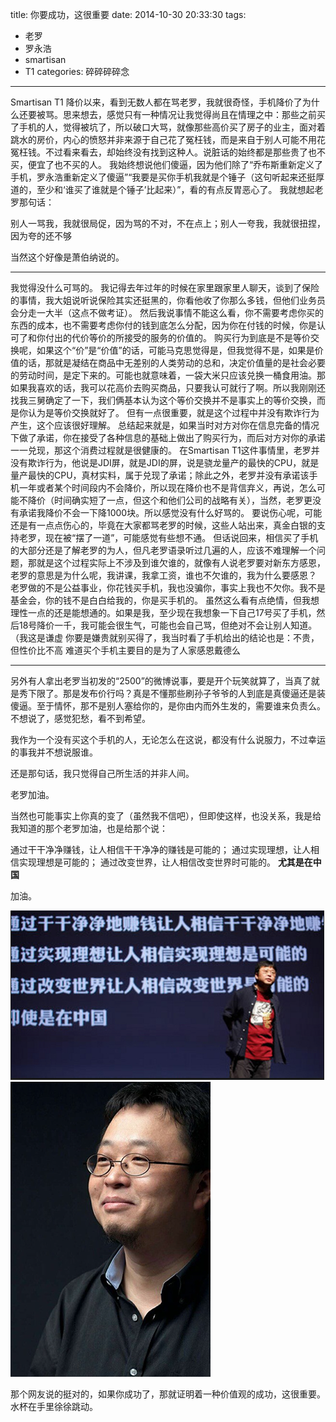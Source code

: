 title: 你要成功，这很重要
date: 2014-10-30 20:33:30
tags: 
- 老罗
- 罗永浩
- smartisan
- T1
categories: 碎碎碎碎念

---

Smartisan T1 降价以来，看到无数人都在骂老罗，我就很奇怪，手机降价了为什么还要被骂<!--more-->。思来想去，感觉只有一种情况让我觉得尚且在情理之中：那些之前买了手机的人，觉得被坑了，所以破口大骂，就像那些高价买了房子的业主，面对着跳水的房价，内心的愤怒并非来源于自己花了冤枉钱，而是来自于别人可能不用花冤枉钱。不过看来看去，却始终没有找到这种人。说脏话的始终都是那些贵了也不买，便宜了也不买的人。
我始终想说他们傻逼，因为他们除了“乔布斯重新定义了手机，罗永浩重新定义了傻逼”“我要是买你手机我就是个锤子（这句听起来还挺厚道的，至少和‘谁买了谁就是个锤子’比起来）”，看的有点反胃恶心了。
我就想起老罗那句话：
> 
别人一骂我，我就很局促，因为骂的不对，不在点上；别人一夸我，我就很扭捏，因为夸的还不够

当然这个好像是萧伯纳说的。

---
我觉得没什么可骂的。
我记得去年过年的时候在家里跟家里人聊天，谈到了保险的事情，我大姐说听说保险其实还挺黑的，你看他收了你那么多钱，但他们业务员会分走一大半（这点不做考证）。
然后我说事情不能这么看，你不需要考虑你买的东西的成本，也不需要考虑你付的钱到底怎么分配，因为你在付钱的时候，你是认可了和你付出的代价等价的所接受的服务的价值的。
购买行为到底是不是等价交换呢，如果这个“价”是“价值”的话，可能马克思觉得是，但我觉得不是，如果是价值的话，那就是凝结在商品中无差别的人类劳动的总和，决定价值量的是社会必要的劳动时间，是定下来的。可能也就意味着，一袋大米只应该兑换一桶食用油。那如果我喜欢的话，我可以花高价去购买商品，只要我认可就行了啊。所以我刚刚还找我三舅确定了一下，我们俩基本认为这个等价交换并不是事实上的等价交换，而是你认为是等价交换就好了。
但有一点很重要，就是这个过程中并没有欺诈行为产生，这个应该很好理解。
总结起来就是，如果当时对方对你在信息完备的情况下做了承诺，你在接受了各种信息的基础上做出了购买行为，而后对方对你的承诺一一兑现，那这个消费过程就是很健康的。
在Smartisan T1这件事情里，老罗并没有欺诈行为，他说是JDI屏，就是JDI的屏，说是骁龙量产的最快的CPU，就是量产最快的CPU，真材实料，属于兑现了承诺；除此之外，老罗并没有承诺该手机一年或者某个时间段内不会降价，所以现在降价也不是背信弃义，再说，怎么可能不降价（时间确实短了一点，但这个和他们公司的战略有关），当然，老罗更没有承诺我降价不会一下降1000块。所以感觉没有什么好骂的。
要说伤心呢，可能还是有一点点伤心的，毕竟在大家都骂老罗的时候，这些人站出来，真金白银的支持老罗，现在被“摆了一道”，可能感觉有些想不通。
但话说回来，相信买了手机的大部分还是了解老罗的为人，但凡老罗语录听过几遍的人，应该不难理解一个问题，那就是这个过程实际上不涉及到谁欠谁的，就像有人说老罗要对新东方感恩，老罗的意思是为什么呢，我讲课，我拿工资，谁也不欠谁的，我为什么要感恩？
老罗做的不是公益事业，你花钱买手机，我也没骗你，事实上我也不欠你。我不是基金会，你的钱不是白白给我的，你是买手机的。
虽然这么看有点绝情，但我想理性一点的还是能想通的。如果是我，至少现在我想象一下自己17号买了手机，然后18号降价一千，我可能会很生气，可能也会自己骂，但绝对不会让别人知道。（我这是谦虚
你要是嫌贵就别买得了，我当时看了手机给出的结论也是：不贵，但性价比不高
难道买个手机主要目的是为了人家感恩戴德么

---

另外有人拿出老罗当初发的“2500”的微博说事，要是开个玩笑就算了，当真了就是秀下限了。那是发布价行吗？真是不懂那些刷孙子爷爷的人到底是真傻逼还是装傻逼。至于情怀，那不是别人塞给你的，是你由内而外生发的，需要谁来负责么。不想说了，感觉犯愁，看不到希望。

我作为一个没有买这个手机的人，无论怎么在这说，都没有什么说服力，不过幸运的事我并不想说服谁。

还是那句话，我只觉得自己所生活的并非人间。

老罗加油。

当然也可能事实上你真的变了（虽然我不信吧），但即使这样，也没关系，我是给我知道的那个老罗加油，也是给那个说：

> 
通过干干净净赚钱，让人相信干干净净的赚钱是可能的；
通过实现理想，让人相信实现理想是可能的；
通过改变世界，让人相信改变世界时可能的。
**尤其是在中国**

加油。

![可能吧](/img/1030/laoluo1.png)
![真是可爱(*^__^*) ……](/img/1030/laoluo2.png)

那个网友说的挺对的，如果你成功了，那就证明着一种价值观的成功，这很重要。水杯在手里徐徐跳动。
